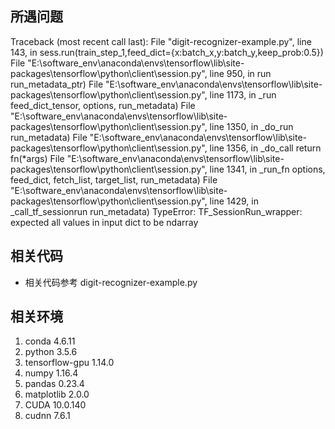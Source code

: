 ## 所遇问题

Traceback (most recent call last):
  File "digit-recognizer-example.py", line 143, in <module>
    sess.run(train_step_1,feed_dict={x:batch_x,y:batch_y,keep_prob:0.5})
  File "E:\software_env\anaconda\envs\tensorflow\lib\site-packages\tensorflow\python\client\session.py", line 950, in run
    run_metadata_ptr)
  File "E:\software_env\anaconda\envs\tensorflow\lib\site-packages\tensorflow\python\client\session.py", line 1173, in _run
    feed_dict_tensor, options, run_metadata)
  File "E:\software_env\anaconda\envs\tensorflow\lib\site-packages\tensorflow\python\client\session.py", line 1350, in _do_run
    run_metadata)
  File "E:\software_env\anaconda\envs\tensorflow\lib\site-packages\tensorflow\python\client\session.py", line 1356, in _do_call
    return fn(*args)
  File "E:\software_env\anaconda\envs\tensorflow\lib\site-packages\tensorflow\python\client\session.py", line 1341, in _run_fn
    options, feed_dict, fetch_list, target_list, run_metadata)
  File "E:\software_env\anaconda\envs\tensorflow\lib\site-packages\tensorflow\python\client\session.py", line 1429, in _call_tf_sessionrun
    run_metadata)
TypeError: TF_SessionRun_wrapper: expected all values in input dict to be ndarray

## 相关代码

* 相关代码参考 digit-recognizer-example.py

## 相关环境

1. conda 4.6.11
2. python 3.5.6
3. tensorflow-gpu 1.14.0
4. numpy 1.16.4
5. pandas 0.23.4
6. matplotlib 2.0.0
7. CUDA 10.0.140
8. cudnn 7.6.1
